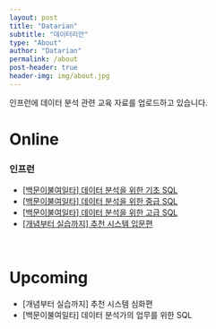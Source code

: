 ```yaml
---
layout: post
title: "Datarian"
subtitle: "데이터리안"
type: "About"
author: "Datarian"
permalink: /about
post-header: true
header-img: img/about.jpg
---
```


인프런에 데이터 분석 관련 교육 자료를 업로드하고 있습니다.

# Online
### 인프런

- [\[백문이불여일타\] 데이터 분석을 위한 기초 SQL](https://www.inflearn.com/course/%EB%B0%B1%EB%AC%B8%EC%9D%B4%EB%B6%88%EC%97%AC%EC%9D%BC%ED%83%80-%EB%8D%B0%EC%9D%B4%ED%84%B0-%EB%B6%84%EC%84%9D-%EA%B8%B0%EC%B4%88-SQL)
- [\[백문이불여일타\] 데이터 분석을 위한 중급 SQL](https://www.inflearn.com/course/%EB%8D%B0%EC%9D%B4%ED%84%B0-%EB%B6%84%EC%84%9D-%EC%A4%91%EA%B8%89-SQL)
- [\[백문이불여일타\] 데이터 분석을 위한 고급 SQL](https://www.inflearn.com/course/%EB%8D%B0%EC%9D%B4%ED%84%B0-%EB%B6%84%EC%84%9D-%EA%B3%A0%EA%B8%89-SQL)
- [\[개념부터 실습까지\] 추천 시스템 입문편](https://www.inflearn.com/course/%EC%B6%94%EC%B2%9C-%EC%8B%9C%EC%8A%A4%ED%85%9C-%EC%9E%85%EB%AC%B8%ED%8E%B8)

<br />

# Upcoming
- \[개념부터 실습까지\] 추천 시스템 심화편
- \[백문이불여일타\] 데이터 분석가의 업무를 위한 SQL

<br />
